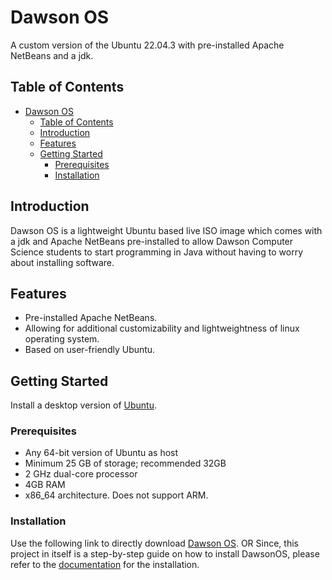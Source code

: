 # Dawson OS

A custom version of the Ubuntu 22.04.3 with pre-installed Apache NetBeans and a jdk.

## Table of Contents

- [Dawson OS](#dawson-os)
  - [Table of Contents](#table-of-contents)
  - [Introduction](#introduction)
  - [Features](#features)
  - [Getting Started](#getting-started)
    - [Prerequisites](#prerequisites)
    - [Installation](#installation)

## Introduction

Dawson OS is a lightweight Ubuntu based live ISO image which comes with a jdk and Apache NetBeans pre-installed to allow Dawson Computer Science students to start programming in Java without having to worry about installing software.

## Features

- Pre-installed Apache NetBeans.
- Allowing for additional customizability and lightweightness of linux operating system.
- Based on user-friendly Ubuntu.

## Getting Started

Install a desktop version of [Ubuntu](https://ubuntu.com/download/desktop/thank-you?version=22.04.3&architecture=amd64).

### Prerequisites

- Any 64-bit version of Ubuntu as host
- Minimum 25 GB of storage; recommended 32GB
- 2 GHz dual-core processor
- 4GB RAM
- x86_64 architecture. Does not support ARM.

### Installation

Use the following link to directly download [Dawson OS](https://drive.google.com/file/d/1l-Pu-A7CuW4Cd0-hQQSAk1WdTDUOFHIb/view?usp=drive_link).
OR
Since, this project in itself is a step-by-step guide on how to install DawsonOS, please refer to the [documentation](https://github.com/zlatin-tech/DawsonOS/blob/main/Documentation.docx) for the installation.
